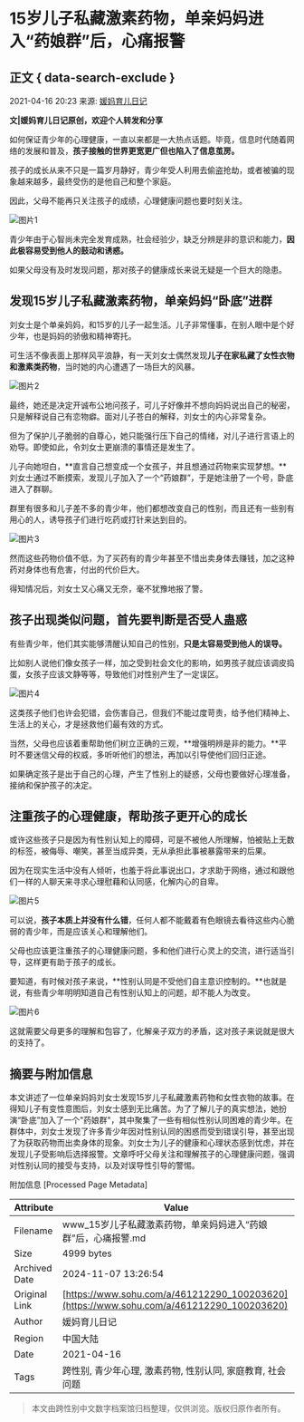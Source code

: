 # 15岁儿子私藏激素药物，单亲妈妈进入“药娘群”后，心痛报警

## 正文 { data-search-exclude }


2021-04-16 20:23 来源: [媛妈育儿日记](https://www.sohu.com/a/461212290_100203620?spm=smpc.content-abroad.content.1.1730985979744HxSX9MX)

**文|媛妈育儿日记原创，欢迎个人转发和分享**

如何保证青少年的心理健康，一直以来都是一大热点话题。毕竟，信息时代随着网络的发展和普及，**孩子接触的世界更宽更广但也陷入了信息茧房。**

孩子的成长从来不只是一篇岁月静好，青少年受人利用去偷盗抢劫，或者被骗的现象越来越多，最终受伤的是他自己和整个家庭。

因此，父母不能再只关注孩子的成绩，心理健康问题也要时刻关注。

![图片1](https://p0.itc.cn/images01/20210416/743771e1f23b4e4c92f5d889c4d67635.jpeg)

青少年由于心智尚未完全发育成熟，社会经验少，缺乏分辨是非的意识和能力，**因此极容易受到他人的鼓动和诱惑。**

如果父母没有及时发现问题，那对孩子的健康成长来说无疑是一个巨大的隐患。

## 发现15岁儿子私藏激素药物，单亲妈妈“卧底”进群

刘女士是个单亲妈妈，和15岁的儿子一起生活。儿子非常懂事，在别人眼中是个好少年，也是妈妈的骄傲和精神寄托。

可生活不像表面上那样风平浪静，有一天刘女士偶然发现**儿子在家私藏了女性衣物和激素类药物**，当时她的内心遭遇了一场巨大的风暴。

![图片2](https://p8.itc.cn/images01/20210416/466a342d893f4f5a91d32eaba3cf5c97.jpeg)

最终，她还是决定开诚布公地问孩子，可儿子好像并不想向妈妈说出自己的秘密，只是解释说自己有恋物癖。面对儿子苍白的解释，刘女士的内心非常复杂。

但为了保护儿子脆弱的自尊心，她只能强行压下自己的情绪，对儿子进行言语上的劝导。即使如此，令刘女士更崩溃的事情还是发生了。

儿子向她坦白，**直言自己想变成一个女孩子，并且想通过药物来实现梦想。**刘女士通过不断摸索，发现儿子加入了一个“药娘群”，于是她注册了一个号，卧底进入了群聊。

群里有很多和儿子差不多的青少年，他们都想改变自己的性别，而且还有一些别有用心的人，诱导孩子们进行吃药或打针来达到目的。

![图片3](https://p1.itc.cn/images01/20210416/b486c557312a4aaa92a3e0919f927fda.jpeg)

然而这些药物价值不低，为了买药有的青少年甚至不惜出卖身体去赚钱，加之这种药对身体也有危害，付出的代价巨大。

得知情况后，刘女士又心痛又无奈，毫不犹豫地报了警。

## 孩子出现类似问题，首先要判断是否受人蛊惑

有些青少年，他们其实能够清醒认知自己的性别，**只是太容易受到他人的误导。**

比如别人说他们像女孩子一样，加之受到社会文化的影响，如男孩子就应该调皮捣蛋，女孩子应该文静等等，导致他们对性别产生了一定误区。

![图片4](https://p9.itc.cn/images01/20210416/83a59d61ecd8471895d42c63f202898b.jpeg)

这类孩子他们也许会犯错，会伤害自己，但我们不能过度苛责，给予他们精神上、生活上的关心，才是拯救他们最有效的方式。

当然，父母也应该着重帮助他们树立正确的三观，**增强明辨是非的能力。**平时不要迷信父母的权威，多听听他们的想法，再加以引导使他们回归正途。

如果确定孩子是出于自己的心理，产生了性别上的疑惑，父母也要做好心理准备，接纳和保护孩子的决定。

## 注重孩子的心理健康，帮助孩子更开心的成长

或许这些孩子只是因为有性别认知上的障碍，可是不被他人所理解，怕被贴上无数的标签，被侮辱、嘲笑，甚至当成异类，无从承担此事被暴露带来的后果。

因为在现实生活中没有人倾听，也羞于将此事说出口，才求助于网络，通过和跟他们一样的人聊天来寻求心理慰藉和认同感，化解内心的自卑。

![图片5](https://p8.itc.cn/images01/20210416/d73007b8cf7d4aa4b402eb32c4f06d0d.jpeg)

可以说，**孩子本质上并没有什么错**，任何人都不能戴着有色眼镜去看待这些内心脆弱的青少年，而是应该关心和理解他们。

父母也应该更注重孩子的心理健康问题，多和他们进行心灵上的交流，进行适当引导，这样更有助于孩子的成长。

要知道，有时候对孩子来说，**性别认同是不受他们自主意识控制的。**也就是说，有些青少年明明知道自己有性别认知上的问题，却不能人为改变。

![图片6](https://p7.itc.cn/images01/20210416/eccf02ada393436b931ed8fd3610a799.jpeg)

这就需要父母更多的理解和包容了，化解亲子双方的矛盾，这对孩子来说就是很大的支持了。

## 摘要与附加信息

<!-- tcd_abstract -->
本文讲述了一位单亲妈妈刘女士发现15岁儿子私藏激素药物和女性衣物的故事。在得知儿子有变性意图后，刘女士感到无比痛苦。为了了解儿子的真实想法，她扮演“卧底”加入了一个"药娘群"，其中聚集了一些有相似性别认同困难的青少年。在群体中，刘女士发现了许多青少年因对性别认同的困惑而受到错误引导，甚至出现了为获取药物而出卖身体的现象。刘女士为儿子的健康和心理状态感到忧虑，并在发现儿子受影响后选择报警。文章呼吁父母关注和理解孩子的心理健康问题，强调对性别认同的接受与支持，以及对误导性引导的警惕。
<!-- tcd_abstract_end -->

附加信息 [Processed Page Metadata]

| Attribute       | Value                                  |
|-----------------|----------------------------------------|
| Filename        | www_15岁儿子私藏激素药物，单亲妈妈进入“药娘群”后，心痛报警.md                             |
| Size            | 4999 bytes                           |
| Archived Date   | 2024-11-07 13:26:54                             |
| Original Link   | [https://www.sohu.com/a/461212290_100203620](https://www.sohu.com/a/461212290_100203620)                       |
| Author          | 媛妈育儿日记                               |
| Region          | 中国大陆                               |
| Date            | 2021-04-16                                 |
| Tags            | 跨性别, 青少年心理, 激素药物, 性别认同, 家庭教育, 社会问题                                 |
>
> 本文由跨性别中文数字档案馆归档整理，仅供浏览。版权归原作者所有。
>